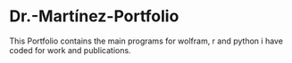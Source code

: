 # Dr.-Martínez-Portfolio
This Portfolio contains the main programs for wolfram, r and python i have coded for work and publications.
